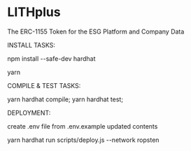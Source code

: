# LITHplus
The ERC-1155 Token for the ESG Platform and Company Data

INSTALL TASKS:

npm install --safe-dev hardhat

yarn


COMPILE & TEST TASKS:

yarn hardhat compile;
yarn hardhat test;


DEPLOYMENT:

create .env file from .env.example updated contents

yarn hardhat run scripts/deploy.js --network ropsten